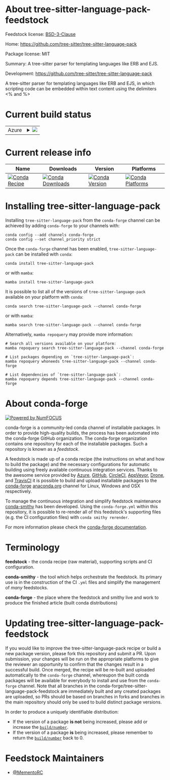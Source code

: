 About tree-sitter-language-pack-feedstock
=========================================

Feedstock license: [BSD-3-Clause](https://github.com/conda-forge/tree-sitter-language-pack-feedstock/blob/main/LICENSE.txt)

Home: https://github.com/tree-sitter/tree-sitter-language-pack

Package license: MIT

Summary: A tree-sitter parser for templating languages like ERB and EJS.

Development: https://github.com/tree-sitter/tree-sitter-language-pack

A tree-sitter parser for templating languages like ERB and EJS,
in which scripting code can be embedded within text content using
the delimiters <% and %>

Current build status
====================


<table>
    
  <tr>
    <td>Azure</td>
    <td>
      <details>
        <summary>
          <a href="https://dev.azure.com/conda-forge/feedstock-builds/_build/latest?definitionId=25510&branchName=main">
            <img src="https://dev.azure.com/conda-forge/feedstock-builds/_apis/build/status/tree-sitter-language-pack-feedstock?branchName=main">
          </a>
        </summary>
        <table>
          <thead><tr><th>Variant</th><th>Status</th></tr></thead>
          <tbody><tr>
              <td>linux_64_python3.10.____cpython</td>
              <td>
                <a href="https://dev.azure.com/conda-forge/feedstock-builds/_build/latest?definitionId=25510&branchName=main">
                  <img src="https://dev.azure.com/conda-forge/feedstock-builds/_apis/build/status/tree-sitter-language-pack-feedstock?branchName=main&jobName=linux&configuration=linux%20linux_64_python3.10.____cpython" alt="variant">
                </a>
              </td>
            </tr><tr>
              <td>linux_64_python3.11.____cpython</td>
              <td>
                <a href="https://dev.azure.com/conda-forge/feedstock-builds/_build/latest?definitionId=25510&branchName=main">
                  <img src="https://dev.azure.com/conda-forge/feedstock-builds/_apis/build/status/tree-sitter-language-pack-feedstock?branchName=main&jobName=linux&configuration=linux%20linux_64_python3.11.____cpython" alt="variant">
                </a>
              </td>
            </tr><tr>
              <td>linux_64_python3.12.____cpython</td>
              <td>
                <a href="https://dev.azure.com/conda-forge/feedstock-builds/_build/latest?definitionId=25510&branchName=main">
                  <img src="https://dev.azure.com/conda-forge/feedstock-builds/_apis/build/status/tree-sitter-language-pack-feedstock?branchName=main&jobName=linux&configuration=linux%20linux_64_python3.12.____cpython" alt="variant">
                </a>
              </td>
            </tr><tr>
              <td>linux_64_python3.9.____cpython</td>
              <td>
                <a href="https://dev.azure.com/conda-forge/feedstock-builds/_build/latest?definitionId=25510&branchName=main">
                  <img src="https://dev.azure.com/conda-forge/feedstock-builds/_apis/build/status/tree-sitter-language-pack-feedstock?branchName=main&jobName=linux&configuration=linux%20linux_64_python3.9.____cpython" alt="variant">
                </a>
              </td>
            </tr><tr>
              <td>osx_64_python3.10.____cpython</td>
              <td>
                <a href="https://dev.azure.com/conda-forge/feedstock-builds/_build/latest?definitionId=25510&branchName=main">
                  <img src="https://dev.azure.com/conda-forge/feedstock-builds/_apis/build/status/tree-sitter-language-pack-feedstock?branchName=main&jobName=osx&configuration=osx%20osx_64_python3.10.____cpython" alt="variant">
                </a>
              </td>
            </tr><tr>
              <td>osx_64_python3.11.____cpython</td>
              <td>
                <a href="https://dev.azure.com/conda-forge/feedstock-builds/_build/latest?definitionId=25510&branchName=main">
                  <img src="https://dev.azure.com/conda-forge/feedstock-builds/_apis/build/status/tree-sitter-language-pack-feedstock?branchName=main&jobName=osx&configuration=osx%20osx_64_python3.11.____cpython" alt="variant">
                </a>
              </td>
            </tr><tr>
              <td>osx_64_python3.12.____cpython</td>
              <td>
                <a href="https://dev.azure.com/conda-forge/feedstock-builds/_build/latest?definitionId=25510&branchName=main">
                  <img src="https://dev.azure.com/conda-forge/feedstock-builds/_apis/build/status/tree-sitter-language-pack-feedstock?branchName=main&jobName=osx&configuration=osx%20osx_64_python3.12.____cpython" alt="variant">
                </a>
              </td>
            </tr><tr>
              <td>osx_64_python3.9.____cpython</td>
              <td>
                <a href="https://dev.azure.com/conda-forge/feedstock-builds/_build/latest?definitionId=25510&branchName=main">
                  <img src="https://dev.azure.com/conda-forge/feedstock-builds/_apis/build/status/tree-sitter-language-pack-feedstock?branchName=main&jobName=osx&configuration=osx%20osx_64_python3.9.____cpython" alt="variant">
                </a>
              </td>
            </tr><tr>
              <td>win_64_python3.10.____cpython</td>
              <td>
                <a href="https://dev.azure.com/conda-forge/feedstock-builds/_build/latest?definitionId=25510&branchName=main">
                  <img src="https://dev.azure.com/conda-forge/feedstock-builds/_apis/build/status/tree-sitter-language-pack-feedstock?branchName=main&jobName=win&configuration=win%20win_64_python3.10.____cpython" alt="variant">
                </a>
              </td>
            </tr><tr>
              <td>win_64_python3.11.____cpython</td>
              <td>
                <a href="https://dev.azure.com/conda-forge/feedstock-builds/_build/latest?definitionId=25510&branchName=main">
                  <img src="https://dev.azure.com/conda-forge/feedstock-builds/_apis/build/status/tree-sitter-language-pack-feedstock?branchName=main&jobName=win&configuration=win%20win_64_python3.11.____cpython" alt="variant">
                </a>
              </td>
            </tr><tr>
              <td>win_64_python3.12.____cpython</td>
              <td>
                <a href="https://dev.azure.com/conda-forge/feedstock-builds/_build/latest?definitionId=25510&branchName=main">
                  <img src="https://dev.azure.com/conda-forge/feedstock-builds/_apis/build/status/tree-sitter-language-pack-feedstock?branchName=main&jobName=win&configuration=win%20win_64_python3.12.____cpython" alt="variant">
                </a>
              </td>
            </tr><tr>
              <td>win_64_python3.9.____cpython</td>
              <td>
                <a href="https://dev.azure.com/conda-forge/feedstock-builds/_build/latest?definitionId=25510&branchName=main">
                  <img src="https://dev.azure.com/conda-forge/feedstock-builds/_apis/build/status/tree-sitter-language-pack-feedstock?branchName=main&jobName=win&configuration=win%20win_64_python3.9.____cpython" alt="variant">
                </a>
              </td>
            </tr>
          </tbody>
        </table>
      </details>
    </td>
  </tr>
</table>

Current release info
====================

| Name | Downloads | Version | Platforms |
| --- | --- | --- | --- |
| [![Conda Recipe](https://img.shields.io/badge/recipe-tree--sitter--language--pack-green.svg)](https://anaconda.org/conda-forge/tree-sitter-language-pack) | [![Conda Downloads](https://img.shields.io/conda/dn/conda-forge/tree-sitter-language-pack.svg)](https://anaconda.org/conda-forge/tree-sitter-language-pack) | [![Conda Version](https://img.shields.io/conda/vn/conda-forge/tree-sitter-language-pack.svg)](https://anaconda.org/conda-forge/tree-sitter-language-pack) | [![Conda Platforms](https://img.shields.io/conda/pn/conda-forge/tree-sitter-language-pack.svg)](https://anaconda.org/conda-forge/tree-sitter-language-pack) |

Installing tree-sitter-language-pack
====================================

Installing `tree-sitter-language-pack` from the `conda-forge` channel can be achieved by adding `conda-forge` to your channels with:

```
conda config --add channels conda-forge
conda config --set channel_priority strict
```

Once the `conda-forge` channel has been enabled, `tree-sitter-language-pack` can be installed with `conda`:

```
conda install tree-sitter-language-pack
```

or with `mamba`:

```
mamba install tree-sitter-language-pack
```

It is possible to list all of the versions of `tree-sitter-language-pack` available on your platform with `conda`:

```
conda search tree-sitter-language-pack --channel conda-forge
```

or with `mamba`:

```
mamba search tree-sitter-language-pack --channel conda-forge
```

Alternatively, `mamba repoquery` may provide more information:

```
# Search all versions available on your platform:
mamba repoquery search tree-sitter-language-pack --channel conda-forge

# List packages depending on `tree-sitter-language-pack`:
mamba repoquery whoneeds tree-sitter-language-pack --channel conda-forge

# List dependencies of `tree-sitter-language-pack`:
mamba repoquery depends tree-sitter-language-pack --channel conda-forge
```


About conda-forge
=================

[![Powered by
NumFOCUS](https://img.shields.io/badge/powered%20by-NumFOCUS-orange.svg?style=flat&colorA=E1523D&colorB=007D8A)](https://numfocus.org)

conda-forge is a community-led conda channel of installable packages.
In order to provide high-quality builds, the process has been automated into the
conda-forge GitHub organization. The conda-forge organization contains one repository
for each of the installable packages. Such a repository is known as a *feedstock*.

A feedstock is made up of a conda recipe (the instructions on what and how to build
the package) and the necessary configurations for automatic building using freely
available continuous integration services. Thanks to the awesome service provided by
[Azure](https://azure.microsoft.com/en-us/services/devops/), [GitHub](https://github.com/),
[CircleCI](https://circleci.com/), [AppVeyor](https://www.appveyor.com/),
[Drone](https://cloud.drone.io/welcome), and [TravisCI](https://travis-ci.com/)
it is possible to build and upload installable packages to the
[conda-forge](https://anaconda.org/conda-forge) [anaconda.org](https://anaconda.org/)
channel for Linux, Windows and OSX respectively.

To manage the continuous integration and simplify feedstock maintenance
[conda-smithy](https://github.com/conda-forge/conda-smithy) has been developed.
Using the ``conda-forge.yml`` within this repository, it is possible to re-render all of
this feedstock's supporting files (e.g. the CI configuration files) with ``conda smithy rerender``.

For more information please check the [conda-forge documentation](https://conda-forge.org/docs/).

Terminology
===========

**feedstock** - the conda recipe (raw material), supporting scripts and CI configuration.

**conda-smithy** - the tool which helps orchestrate the feedstock.
                   Its primary use is in the construction of the CI ``.yml`` files
                   and simplify the management of *many* feedstocks.

**conda-forge** - the place where the feedstock and smithy live and work to
                  produce the finished article (built conda distributions)


Updating tree-sitter-language-pack-feedstock
============================================

If you would like to improve the tree-sitter-language-pack recipe or build a new
package version, please fork this repository and submit a PR. Upon submission,
your changes will be run on the appropriate platforms to give the reviewer an
opportunity to confirm that the changes result in a successful build. Once
merged, the recipe will be re-built and uploaded automatically to the
`conda-forge` channel, whereupon the built conda packages will be available for
everybody to install and use from the `conda-forge` channel.
Note that all branches in the conda-forge/tree-sitter-language-pack-feedstock are
immediately built and any created packages are uploaded, so PRs should be based
on branches in forks and branches in the main repository should only be used to
build distinct package versions.

In order to produce a uniquely identifiable distribution:
 * If the version of a package **is not** being increased, please add or increase
   the [``build/number``](https://docs.conda.io/projects/conda-build/en/latest/resources/define-metadata.html#build-number-and-string).
 * If the version of a package **is** being increased, please remember to return
   the [``build/number``](https://docs.conda.io/projects/conda-build/en/latest/resources/define-metadata.html#build-number-and-string)
   back to 0.

Feedstock Maintainers
=====================

* [@MementoRC](https://github.com/MementoRC/)

